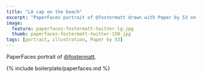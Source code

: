```yaml
---
title: "LA cap on the beach"
excerpt: "PaperFaces portrait of @fostermatt drawn with Paper by 53 on an iPad."
image: 
  feature: paperfaces-fostermatt-twitter-lg.jpg
  thumb: paperfaces-fostermatt-twitter-150.jpg
tags: [portrait, illustration, Paper by 53]
---
```


PaperFaces portrait of [@fostermatt](http://twitter.com/fostermatt).

{% include boilerplate/paperfaces.md %}